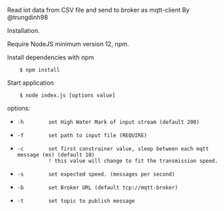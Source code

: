 Read iot data from CSV file and send to broker as mqtt-client
By @trungdinh98

Installation.

Require NodeJS minimum version 12, npm.

Install dependencies with npm

        $ npm install

Start application

        $ node index.js [options value]

options: 
-     -h        set High Water Mark of input stream (default 200)
-     -f        set path to input file (REQUIRE)
-     -c        set first constrainer value, sleep between each mqtt message (ms) (default 10)
                ! this value will change to fit the transmission speed.
-     -s        set expected speed. (messages per second)
-     -b        set Broker URL (default tcp://mqtt-broker)
-     -t        set topic to publish message

